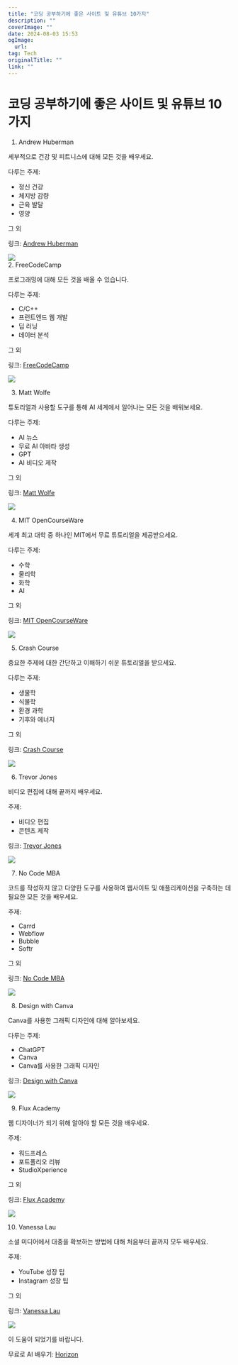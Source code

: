 ```yaml
---
title: "코딩 공부하기에 좋은 사이트 및 유튜브 10가지"
description: ""
coverImage: ""
date: 2024-08-03 15:53
ogImage: 
  url: 
tag: Tech
originalTitle: ""
link: ""
---
```




# 코딩 공부하기에 좋은 사이트 및 유튜브 10가지

1. Andrew Huberman

세부적으로 건강 및 피트니스에 대해 모든 것을 배우세요.

다루는 주제:

- 정신 건강
- 체지방 감량
- 근육 발달
- 영양

그 외

링크: [Andrew Huberman](https://www.youtube.com/@hubermanlab/)

<img src="/assets/img/10-YouTube-Channels-To-Learn-Anything-Online_0.png" />

<div class="content-ad"></div> 2. FreeCodeCamp

프로그래밍에 대해 모든 것을 배울 수 있습니다.

다루는 주제:

- C/C++
- 프런트엔드 웹 개발
- 딥 러닝
- 데이터 분석

그 외

링크: [FreeCodeCamp](https://www.youtube.com/@freecodecamp/)

<img src="/assets/img/10-YouTube-Channels-To-Learn-Anything-Online_1.png" />

3. Matt Wolfe

튜토리얼과 사용할 도구를 통해 AI 세계에서 일어나는 모든 것을 배워보세요.

다루는 주제:

- AI 뉴스
- 무료 AI 아바타 생성
- GPT
- AI 비디오 제작

그 외

링크: [Matt Wolfe](https://www.youtube.com/@mreflow/)

<img src="/assets/img/10-YouTube-Channels-To-Learn-Anything-Online_2.png" />

<div class="content-ad"></div>

4. MIT OpenCourseWare

세계 최고 대학 중 하나인 MIT에서 무료 튜토리얼을 제공받으세요.

다루는 주제:

- 수학
- 물리학
- 화학
- AI

그 외

링크: [MIT OpenCourseWare](https://www.youtube.com/@mitocw/)

<img src="/assets/img/10-YouTube-Channels-To-Learn-Anything-Online_3.png" />

5. Crash Course

중요한 주제에 대한 간단하고 이해하기 쉬운 튜토리얼을 받으세요.

다루는 주제:

- 생물학
- 식물학
- 환경 과학
- 기후와 에너지

그 외

링크: [Crash Course](https://www.youtube.com/@crashcourse/)

<img src="/assets/img/10-YouTube-Channels-To-Learn-Anything-Online_4.png" />

6. Trevor Jones

비디오 편집에 대해 끝까지 배우세요.

주제:

- 비디오 편집
- 콘텐츠 제작

링크: [Trevor Jones](https://www.youtube.com/@TrevorJonescreator/)

<img src="/assets/img/10-YouTube-Channels-To-Learn-Anything-Online_5.png" />

<div class="content-ad"></div>

7. No Code MBA

코드를 작성하지 않고 다양한 도구를 사용하여 웹사이트 및 애플리케이션을 구축하는 데 필요한 모든 것을 배우세요.

주제:

- Carrd
- Webflow
- Bubble
- Softr

그 외

링크: [No Code MBA](https://www.youtube.com/@nocodemba/)

<img src="/assets/img/10-YouTube-Channels-To-Learn-Anything-Online_6.png" />

8. Design with Canva

Canva를 사용한 그래픽 디자인에 대해 알아보세요.

다루는 주제:

- ChatGPT
- Canva
- Canva를 사용한 그래픽 디자인

링크: [Design with Canva](https://www.youtube.com/@TeamRonDi/)

<img src="/assets/img/10-YouTube-Channels-To-Learn-Anything-Online_7.png" />

9. Flux Academy

웹 디자이너가 되기 위해 알아야 할 모든 것을 배우세요.

주제:

- 워드프레스
- 포트폴리오 리뷰
- StudioXperience

그 외

링크: [Flux Academy](https://www.youtube.com/@FluxAcademy/)

<img src="/assets/img/10-YouTube-Channels-To-Learn-Anything-Online_8.png" />

<div class="content-ad"></div>

10. Vanessa Lau

소셜 미디어에서 대중을 확보하는 방법에 대해 처음부터 끝까지 모두 배우세요.

주제:

- YouTube 성장 팁
- Instagram 성장 팁

그 외

링크: [Vanessa Lau](https://www.youtube.com/@VanessaLau/)

<img src="/assets/img/10-YouTube-Channels-To-Learn-Anything-Online_9.png" />

이 도움이 되었기를 바랍니다.

무료로 AI 배우기: [Horizon](https://www.joinhorizon.ai/)
